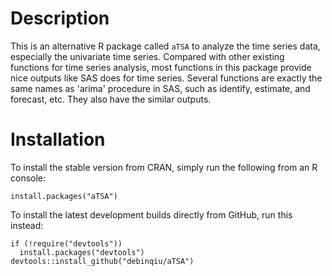 # Description
This is an alternative R package called `aTSA` to analyze the time series data, especially the univariate time series. Compared with other existing functions for time series analysis, most functions in this package provide nice outputs like SAS does for time series. Several functions are exactly the same names as 'arima' procedure in SAS, such as identify, estimate, and forecast, etc. They also have the similar outputs.

# Installation
To install the stable version from CRAN, simply run the following from an R console:
```
install.packages("aTSA")
```
To install the latest development builds directly from GitHub, run this instead:
```
if (!require("devtools"))
  install.packages("devtools")
devtools::install_github("debinqiu/aTSA")
```

